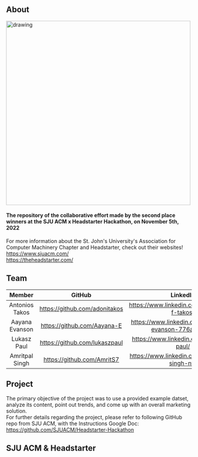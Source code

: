 ## About
<img src="https://user-images.githubusercontent.com/56283137/200151286-26151e78-ea22-4310-b768-8d6947b40c34.png" alt="drawing" style="width:500px;"/> <br>
#### The repository of the collaborative effort made by the second place winners at the SJU ACM x Headstarter Hackathon, on November 5th, 2022
For more information about the St. John's University's Association for Computer Machinery Chapter and Headstarter, check out their websites!<br>
https://www.sjuacm.com/ <br>
https://theheadstarter.com/

## Team
|    **Member**    |           **GitHub**          |                      **LinkedIn**                     |
|:----------------:|:-----------------------------:|:-----------------------------------------------------:|
| Antonios Takos | https://github.com/adonitakos |     https://www.linkedin.com/in/antonios-f-takos/     |
| Aayana Evanson |  https://github.com/Aayana-E  | https://www.linkedin.com/in/aayana-evanson-776a70197/ |
|   Lukasz Paul  | https://github.com/lukaszpaul |        https://www.linkedin.com/in/lukasz-paul/       |
| Amritpal Singh |   https://github.com/AmritS7  |     https://www.linkedin.com/in/amritpal-singh-ny/    |

## Project
The primary objective of the project was to use a provided example datset, analyze its content, point out trends, and come up with an overall marketing solution. <br>
For further details regarding the project, please refer to following GitHub repo from SJU ACM, with the Instructions Google Doc: https://github.com/SJUACM/Headstarter-Hackathon

## SJU ACM & Headstarter
